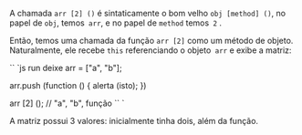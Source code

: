 A chamada `arr [2] ()` é sintaticamente o bom velho `obj [method] ()`, no papel de `obj`, temos` arr`, e no papel de `method` temos` 2` .

Então, temos uma chamada da função `arr [2]` como um método de objeto. Naturalmente, ele recebe `this` referenciando o objeto` arr` e exibe a matriz:

`` `js run
deixe arr = ["a", "b"];

arr.push (function () {
alerta (isto);
})

arr [2] (); // "a", "b", função
`` `

A matriz possui 3 valores: inicialmente tinha dois, além da função.
